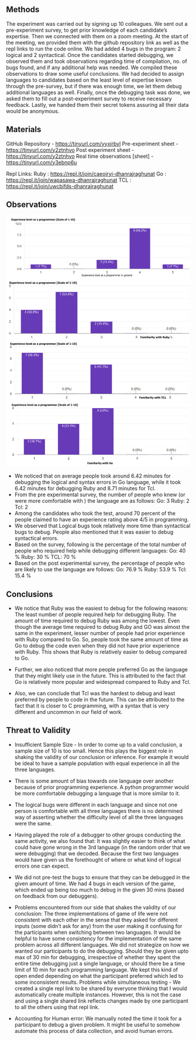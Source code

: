 ## Methods
The experiment was carried out by signing up 10 colleagues. We sent out a pre-experiment survey, to get prior knowledge of each candidate’s expertise. Then we connected with them on a zoom meeting. At the start of the meeting, we provided them with the github repository link as well as the repl links to run the code online. We had added 4 bugs in the program: 2 logical and 2 syntactical. Once the candidates started debugging, we observed them and took observations regarding time of compilation, no. of bugs found, and if any additional help was needed. We compiled these observations to draw some useful conclusions. We had decided to assign languages to candidates based on the least level of expertise known through the pre-survey, but if there was enough time, we let them debug additional languages as well. Finally, once the debugging task was done, we asked them to fill out a post-experiment survey to receive necessary feedback. Lastly, we handed them their secret tokens assuring all their data would be anonymous.



## Materials

GitHub Repository - https://tinyurl.com/yyxjrbyl 
Pre-experiment sheet - https://tinyurl.com/y2ztnhvo 
Post experiment sheet - https://tinyurl.com/y2ztnhvo 
Real time observations [sheet] - https://tinyurl.com/y3ebnp6u

Repl Links: 
Ruby : https://repl.it/join/caeojryi-dhanrajraghunat 
Go : https://repl.it/join/wapasawa-dhanrajraghunat 
TCL : https://repl.it/join/uwcbifds-dhanrajraghunat 


## Observations

<img src="img1.jpeg">
<img src="img2.jpeg">
<img src="img3.jpeg">
<img src="img4.jpeg">

- We noticed that on average people took around 6.42 minutes for debugging the logical and syntax errors in Go language, while it took 6.42 minutes for debugging Ruby and 8.71 minutes for Tcl. 
- From the pre experimental survey, the number of people who knew (or were more comfortable with ) the language are as follows:
Go: 	3
Ruby:	2
Tcl: 	2
- Among the candidates who took the test, around 70 percent of the people claimed to have an experience rating above 4/5 in programming.
- We observed that Logical bugs took relatively more time than syntactical bugs to debug. People also mentioned that it was easier to debug syntactical errors. 
- Based on the survey, following is the percentage of the total number of people who required help while debugging different languages:
Go: 40 %
Ruby: 30 %
TCL: 70 %
- Based on the post experimental survey, the percentage of people who are likely to use the language are follows:
	Go: 76.9 %
	Ruby: 53.9 %
	Tcl: 15.4 %


## Conclusions

- We notice that Ruby was the easiest to debug for the following reasons:
The least number of people required help for debugging Ruby.
The amount of time required to debug Ruby was among the lowest.
Even though the average time required to debug Ruby and GO was almost the same in the experiment, lesser number of people had prior experience with Ruby compared to Go.
So, people took the same amount of time as Go to debug the code even when they did not have prior experience with Ruby. This shows that Ruby is relatively easier to debug compared to Go.

- Further, we also noticed that more people preferred Go as the language that they might likely use in the future. This is attributed to the fact that Go is relatively more popular and widespread compared to Ruby and Tcl.

- Also, we can conclude that Tcl was the hardest to debug and least preferred by people to code in the future. This can be attributed to the fact that it is closer to  C programming, with a syntax that is very different and uncommon in our field of work.   


## Threat to Validity

- Insufficient Sample Size - In order to come up to a valid conclusion, a sample size of 10 is too small. Hence this plays the biggest role in shaking the validity of our conclusion or inference. For example it would be ideal to have a sample population with equal experience in all the three languages. 

- There is some amount of bias towards one language over another because of prior programming experience. A python programmer would be more comfortable debugging a  language that is more similar to it. 

- The logical bugs were different in each language and since not one person is comfortable with all three languages there is no determined way of asserting whether the difficulty level of all the three languages were the same.

- Having played the role of a debugger to other groups conducting the same activity, we also found that: It was slightly easier to think of what could have gone wrong in the 3rd language (in the random order that we were debugging) that we decoded. Because the first two languages would have given us the forethought of where or what kind of logical errors one can expect. 

- We did not pre-test the bugs to ensure that they can be debugged in the given amount of time. We had 4 bugs in each version of the game, which ended up being too much to debug in the given 30 mins (based on feedback from our debuggers).

- Problems encountered from our side that shakes the validity of our conclusion:
The three implementations of game of life were not consistent with each other in the sense that they asked for different inputs (some didn’t ask for any) from the user making it confusing for the participants when switching between two languages. It would be helpful to have some consistency for the implementation of the same problem across all different languages. 
We did not strategize on how we wanted our participants to do the debugging. Should they be given upto max of 30 min for debugging, irrespective of whether they spent the entire time debugging just a single language, or should there be a time limit of 10 min for each programming language. We kept this kind of open ended depending on what the participant preferred which led to some inconsistent results.
Problems while simultaneous testing - We created a single repl link to be shared by everyone thinking that I would automatically create multiple instances. However, this is not the case and using a single shared link reflects changes made by one participant to all the others using that repl link.

- Accounting for Human error: We manually noted the time it took for a participant to debug a given problem. It might be useful to somehow automate this process of data collection, and avoid human errors.
